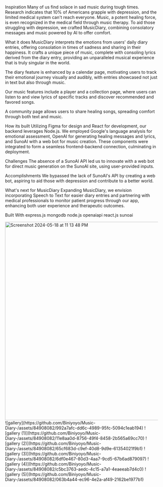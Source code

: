Inspiration
Many of us find solace in sad music during tough times. Research indicates that 10% of Americans grapple with depression, and the limited medical system can't reach everyone. Music, a potent healing force, is even recognized in the medical field through music therapy. To aid those struggling with depression, we crafted MusicDiary, combining consolatory messages and music powered by AI to offer comfort.

What it does
MusicDiary interprets the emotions from users' daily diary entries, offering consolation in times of sadness and sharing in their happiness. It crafts a unique piece of music, complete with consoling lyrics derived from the diary entry, providing an unparalleled musical experience that is truly singular in the world.

The diary feature is enhanced by a calendar page, motivating users to track their emotional journey visually and audibly, with entries showcased not just in text but also through music.

Our music features include a player and a collection page, where users can listen to and view lyrics of specific tracks and discover recommended and favored songs.

A community page allows users to share healing songs, spreading comfort through both text and music.

How its built
Utilizing Figma for design and React for development, our backend leverages Node.js. We employed Google's language analysis for emotional assessment, OpenAI for generating healing messages and lyrics, and SunoAI with a web bot for music creation. These components were integrated to form a seamless frontend-backend connection, culminating in deployment.

Challenges
The absence of a SunoAI API led us to innovate with a web bot for direct music generation on the SunoAI site, using user-provided inputs.

Accomplishments
We bypassed the lack of SunoAI's API by creating a web bot, aspiring to aid those with depression and contribute to a better world.

What's next for MusicDiary
Expanding MusicDiary, we envision incorporating Speech to Text for easier diary entries and partnering with medical professionals to monitor patient progress through our app, enhancing both user experience and therapeutic outcomes.

Built With
express.js
mongodb
node.js
openaiapi
react.js
sunoai

<img width="655" alt="Screenshot 2024-05-18 at 11 13 48 PM" src="https://github.com/Biniyoyo/Music-Diary-/assets/84908082/e7a45cbe-06a9-4f9c-bb1d-16abe18312b5">
![gallery](https://github.com/Biniyoyo/Music-Diary-/assets/84908082/992a7afc-dd6c-4989-95fc-5094c1eab194)
![gallery (1)](https://github.com/Biniyoyo/Music-Diary-/assets/84908082/11e8aa0d-8756-49f4-8458-2b565a69cc70)
![gallery (2)](https://github.com/Biniyoyo/Music-Diary-/assets/84908082/65cf683d-c9ef-40d8-9d9e-61354021f9b1)
![gallery (3)](https://github.com/Biniyoyo/Music-Diary-/assets/84908082/6df0e467-80d3-4aa7-9cd5-67b6ad879097)
![gallery (4)](https://github.com/Biniyoyo/Music-Diary-/assets/84908082/c5bc3763-aedc-4c15-a7a1-4eaeeab7d4c0)
![gallery (5)](https://github.com/Biniyoyo/Music-Diary-/assets/84908082/063b4a44-ec96-4e2a-af49-2162be1977b1)




 









